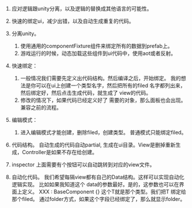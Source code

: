 1. 应对逻辑跟unity分离，以及逻辑的替换成其他语言的可能性。
2. 快速的绑定ui，减少出错，以及自动生成重复的代码。


1. 分离unity。
    1. 使用通用的componentFixture组件来绑定所有的数据到prefab上。
    2. 游戏运行的时候，动态加载这些组件到ui代码中，使用aot或者反射。

2. 快速绑定：
    1. 一般情况我们需要先定义出代码结构。然后编译之后，开始绑定。 我的想法是你可以在ui上创建一个类型名字，然后把所有的filed 名字都列出来，然后绑定好，然后点击生成代码，就生成了 view的代码。
    2. 修改的情况下，如果代码已经定义好了 需要的对象，那么面板也会出现。兼容之前的流程。

3. 编辑模式：
    1. 进入编辑模式才能创建，删除filed，创建类型。 普通模式只能绑定filed。

4. 代码结构。
    自动生成的代码自动partial, 生成在ui目录。View是删掉重新生成，Controller是如果不存在给创建。

5. inspector
    上面需要有个按钮可以自动跳转到对应的view文件。

6. 自动化代码。 我们希望每隔view都有自己的Data结构。这样可以实现自动化逻辑实现。 比如如果我知道这个 data的参数最好。是的，这参数也可以在界面上定义。 XXX : BaseComponent<T> {} 这个T就是那个类型。我们把T 绑定给那个filed。 通过folder方式，如果这个字段已经绑定了，那么就显示folder。



    